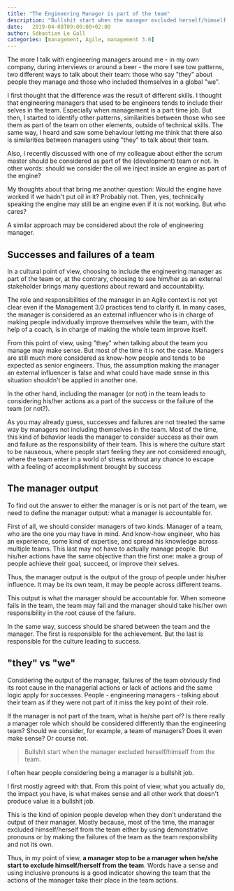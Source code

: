 ```yaml
---
title: "The Engineering Manager is part of the team"
description: "Bullshit start when the manager excluded herself/himself from the team."
date:   2019-04-08T09:00:00+02:00
author: Sébastien Le Gall
categories: [management, Agile, management 3.0]
---
```


The more I talk with engineering managers around me - in my own company, during interviews or around a beer - the more I see tow patterns, two different ways to talk about their team: those who say "they" about people they manage and those who included themselves in a global "we".

I first thought that the difference was the result of different skills. I thought that engineering managers that used to be engineers tends to include their selves in the team. Especially when management is a part time job. But then, I started to identify other patterns, similarities between those who see them as part of the team on other elements, outside of technical skills. The same way, I heard and saw some behaviour letting me think that there also is similarities between managers using "they" to talk about their team.

Also, I recently discussed with one of my colleague about either the scrum master should be considered as part of the (development) team or not. In other words: should we consider the oil we inject inside an engine as part of the engine?

My thoughts about that bring me another question: Would the engine have worked if we hadn't put oil in it? Probably not. Then, yes, technically speaking the engine may still be an engine even if it is not working. But who cares?

A similar approach may be considered about the role of engineering manager.

## Successes and failures of a team

In a cultural point of view, choosing to include the engineering manager as part of the team or, at the contrary, choosing to see him/her as an external stakeholder brings many questions about reward and accountability.

The role and responsibilities of the manager in an Agile context is not yet clear even if the Management 3.0 practices tend to clarify it. In many cases, the manager is considered as an external influencer who is in charge of making people individually improve themselves while the team, with the help of a coach, is in charge of making the whole team improve itself.

From this point of view, using "they" when talking about the team you manage may make sense. But most of the time it is not the case. Managers are still much more considered as know-how people and tends to be expected as senior engineers. Thus, the assumption making the manager an external influencer is false and what could have made sense in this situation shouldn't be applied in another one.

In the other hand, including the manager (or not) in the team leads to considering his/her actions as a part of the success or the failure of the team (or not?).

As you may already guess, successes and failures are not treated the same way by managers not including themselves in the team. Most of the time, this kind of behavior leads the manager to consider success as their own and failure as the responsibility of their team. This is where the culture start to be nauseous, where people start feeling they are not considered enough, where the team enter in a world of stress without any chance to escape with a feeling of accomplishment brought by success

## The manager output

To find out the answer to either the manager is or is not part of the team, we need to define the manager output: what a manager is accountable for.

First of all, we should consider managers of two kinds. Manager of a team, who are the one you may have in mind. And know-how engineer, who has an experience, some kind of expertise, and spread his knowledge across multiple teams. This last may not have to actually manage people. But his/her actions have the same objective than the first one: make a group of people achieve their goal, succeed, or improve their selves.

Thus, the manager output is the output of the group of people under his/her influence. It may be its own team, it may be people across different teams.

This output is what the manager should be accountable for. When someone fails in the team, the team may fail and the manager should take his/her own responsibility in the root cause of the failure.

In the same way, success should be shared between the team and the manager. The first is responsible for the achievement. But the last is responsible for the culture leading to success.

## "they" vs "we"

Considering the output of the manager, failures of the team obviously find its root cause in the managerial actions or lack of actions and the same logic apply for successes. People - engineering managers - talking about their team as if they were not part of it miss the key point of their role.

If the manager is not part of the team, what is he/she part of? Is there really a manager role which should be considered differently than the engineering team? Should we consider, for example, a team of managers? Does it even make sense? Or course not.

> Bullshit start when the manager excluded herself/himself from the team.

I often hear people considering being a manager is a bullshit job.

I first mostly agreed with that. From this point of view, what you actually do, the impact you have, is what makes sense and all other work that doesn't produce value is a bullshit job.

This is the kind of opinion people develop when they don't understand the output of their manager. Mostly because, most of the time, the manager excluded himself/herself from the team either by using demonstrative pronouns or by making the failures of the team as the team responsibility and not its own.

Thus, in my point of view, **a manager stop to be a manager when he/she start to exclude himself/herself from the team**. Words have a sense and using inclusive pronouns is a good indicator showing the team that the actions of the manager take their place in the team actions.